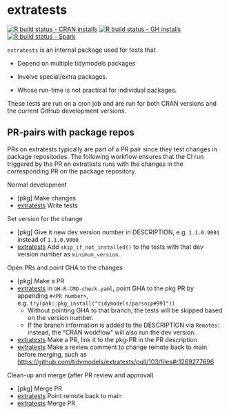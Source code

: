 
<!-- README.md is generated from README.Rmd. Please edit that file -->

# extratests

<!-- badges: start -->

[![R build status - CRAN
installs](https://github.com/tidymodels/extratests/workflows/CRAN-R-CMD-check/badge.svg)](https://github.com/tidymodels/extratests/actions)
[![R build status - GH
installs](https://github.com/tidymodels/extratests/workflows/GH-R-CMD-check/badge.svg)](https://github.com/tidymodels/extratests/actions)
[![R build status -
Spark](https://github.com/tidymodels/extratests/workflows/spark-R-CMD-check/badge.svg)](https://github.com/tidymodels/extratests/actions)
<!-- badges: end -->

`extratests` is an internal package used for tests that

- Depend on multiple tidymodels packages

- Involve special/extra packages.

- Whose run-time is not practical for individual packages.

These tests are run on a cron job and are run for both CRAN versions and
the current GitHub development versions.

## PR-pairs with package repos

PRs on extratests typically are part of a PR pair since they test
changes in package repositories. The following workflow ensures that the
CI run triggered by the PR on extratests runs with the changes in the
corresponding PR on the package repository.

Normal development

- \[pkg\] Make changes
- [extratests](#extratests) Write tests

Set version for the change

- \[pkg\] Give it new dev version number in DESCRIPTION,
  e.g. `1.1.0.9001` instead of `1.1.0.9000`
- [extratests](#extratests) Add `skip_if_not_installed()` to the tests
  with that dev version number as `minimum_version`.

Open PRs and point GHA to the changes

- \[pkg\] Make a PR
- [extratests](#extratests) in `GH-R-CMD-check.yaml`, point GHA to the
  pkg PR by appending `#<PR number>`,
  e.g. `try(pak::pkg_install("tidymodels/parsnip#991"))`
  - Without pointing GHA to that branch, the tests will be skipped based
    on the version number.
  - If the branch information is added to the DESCRIPTION via `Remotes:`
    instead, the “CRAN workflow” will also run the dev version.
- [extratests](#extratests) Make a PR, link it to the pkg-PR in the PR
  description
- [extratests](#extratests) Make a review comment to change remote back
  to main before merging, such as
  <https://github.com/tidymodels/extratests/pull/103/files#r1269277696>

Clean-up and merge (after PR review and approval)

- \[pkg\] Merge PR
- [extratests](#extratests) Point remote back to main
- [extratests](#extratests) Merge PR
